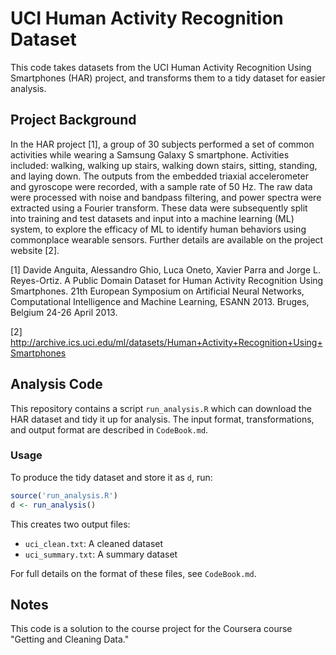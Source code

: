 UCI Human Activity Recognition Dataset
======================================
This code takes datasets from the UCI Human Activity Recognition
Using Smartphones (HAR) project, and transforms them to a tidy
dataset for easier analysis.

Project Background
------------------
In the HAR project [1], a group of 30 subjects performed a set of
common activities while wearing a Samsung Galaxy S smartphone.
Activities included: walking, walking up stairs, walking down
stairs, sitting, standing, and laying down. The outputs from the
embedded triaxial accelerometer and gyroscope were recorded, with
a sample rate of 50 Hz. The raw data were processed with noise and
bandpass filtering, and power spectra were extracted using a
Fourier transform. These data were subsequently split into training
and test datasets and input into a machine learning (ML) system, to
explore the efficacy of ML to identify human behaviors using
commonplace wearable sensors. Further details are available on the
project website [2].

[1] Davide Anguita, Alessandro Ghio, Luca Oneto, Xavier Parra and
Jorge L. Reyes-Ortiz. A Public Domain Dataset for Human Activity
Recognition Using Smartphones. 21th European Symposium on Artificial
Neural Networks, Computational Intelligence and Machine Learning,
ESANN 2013. Bruges, Belgium 24-26 April 2013.

[2] http://archive.ics.uci.edu/ml/datasets/Human+Activity+Recognition+Using+Smartphones

Analysis Code
-------------
This repository contains a script `run_analysis.R` which can
download the HAR dataset and tidy it up for analysis. The input
format, transformations, and output format are described in
`CodeBook.md`.

### Usage ###

To produce the tidy dataset and store it as `d`, run: 

```R
source('run_analysis.R')
d <- run_analysis()
```

This creates two output files:

* `uci_clean.txt`: A cleaned dataset
* `uci_summary.txt`: A summary dataset

For full details on the format of these files, see `CodeBook.md`.

Notes
-----
This code is a solution to the course project for the Coursera course
"Getting and Cleaning Data."
